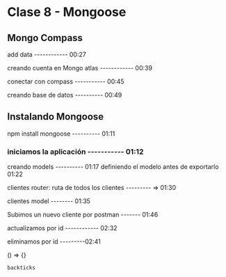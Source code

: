 # Clase 8 - Mongoose
## Mongo Compass
add data ------------ 00:27

creando cuenta en Mongo atlas ------------ 00:39

conectar con compass ----------- 00:45

creando base de datos ---------- 00:49

## Instalando Mongoose 

npm install mongoose ---------- 01:11

### iniciamos la aplicación ----------- 01:12

creando models ---------- 01:17
definiendo el modelo antes de exportarlo 01:22

clientes router: ruta de todos los clientes --------- => 01:30

clientes model -------- 01:35

Subimos un nuevo cliente por postman ------- 01:46

actualizamos por id ------------ 02:32

eliminamos por id ---------02:41



() => {}

`backticks`
